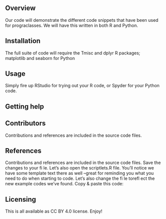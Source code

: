 ## Overview
Our code will demonstrate the different code snippets that have been used for prograclasses. We will have this written in both R and Python.

## Installation
The full suite of code will require the Tmisc and dplyr R packages;
matplotlib and seaborn for Python

## Usage
Simply fire up RStudio for trying out your R code, or Spyder for your Python code.

## Getting help
## Contributors
Contributions and references are included in the source code files.

## References
Contributions and references are included in the source code files.
Save the changes to your fi le.
Let’s also open the scriptlets.R file. You’ll notice we have some template text there as well –great for reminding you what you need to do when starting to code. Let’s also change the fi le torefl ect the new example codes we’ve found. Copy & paste this code:

## Licensing
This is all available as CC BY 4.0 license. Enjoy!
